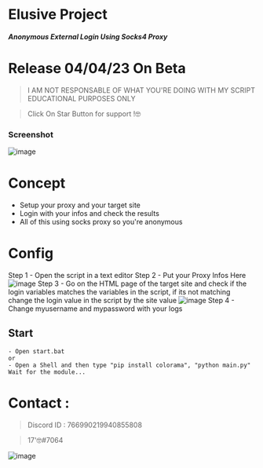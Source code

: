 # Elusive Project

##### Anonymous External Login Using Socks4 Proxy

# Release 04/04/23 On Beta

> I AM NOT RESPONSABLE OF WHAT YOU'RE DOING WITH MY SCRIPT
> EDUCATIONAL PURPOSES ONLY

> Click On Star Button for support !🤓

### Screenshot

![image](https://user-images.githubusercontent.com/93615583/229850588-ab428bc9-efb8-46c2-9a30-04a0cdacc2db.png)

# Concept 

- Setup your proxy and your target site
- Login with your infos and check the results
- All of this using socks proxy so you're anonymous

# Config

Step 1 - Open the script in a text editor
Step 2 - Put your Proxy Infos Here ![image](https://user-images.githubusercontent.com/93615583/229851527-01d003a8-b4c4-4c38-8222-93a5eae2c4ba.png)
Step 3 - Go on the HTML page of the target site and check if the login variables matches the variables in the script, if its not matching change the login value in the script by the site value ![image](https://user-images.githubusercontent.com/93615583/229851636-e970be34-c4a1-4e96-83a5-ad2f67154a8f.png)
Step 4 - Change myusername and mypassword with your logs


## Start 
```
- Open start.bat 
or
- Open a Shell and then type "pip install colorama", "python main.py"
Wait for the module...

```

# Contact : 
> Discord ID : 766990219940855808

> 17'🤓#7064                      



![image](https://media.discordapp.net/attachments/945746542424387615/945778865727479958/20220205_130153.gif)

